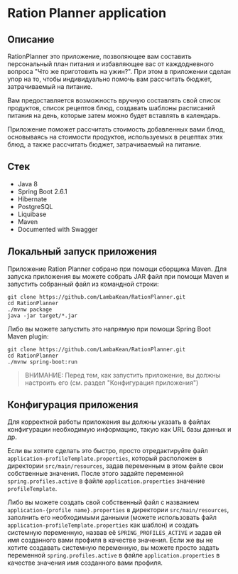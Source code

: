 # Ration Planner application

## Описание

RationPlanner это приложение, позволяющее вам составить персональный план питания и избавляющее вас от
каждодневного вопроса "Что же приготовить на ужин?". При этом в приложении сделан упор на то, чтобы индивидуально
помочь вам рассчитать бюджет, затрачиваемый на питание.

Вам предоставляется возможность вручную составлять свой список продуктов, список рецептов блюд, создавать
шаблоны расписаний питания на день, которые затем можно будет вставлять в календарь.

Приложение поможет рассчитать стоимость добавленных вами блюд, основываясь на стоимости продуктов, используемых
в рецептах этих блюд, а также рассчитать бюджет, затрачиваемый на питание.

## Стек
* Java 8
* Spring Boot 2.6.1
* Hibernate
* PostgreSQL
* Liquibase
* Maven
* Documented with Swagger

## Локальный запуск приложения

Приложение Ration Planner собрано при помощи сборщика Maven. Для запуска приложения вы можете собрать JAR файл при
помощи Maven и запустить собранный файл из командной строки:
```
git clone https://github.com/LambaKean/RationPlanner.git
cd RationPlanner
./mvnw package
java -jar target/*.jar
```

Либо вы можете запустить это напрямую при помощи Spring Boot Maven plugin:
```
git clone https://github.com/LambaKean/RationPlanner.git
cd RationPlanner
./mvnw spring-boot:run
```

> ВНИМАНИЕ: Перед тем, как запустить приложение, вы должны настроить его (см. раздел "Конфигурация приложения")

## Конфигурация приложения

Для корректной работы приложения вы должны указать в файлах конфигурации необходимую информацию, такую как URL базы
данных и др. 

Если вы хотите сделать это быстро, просто отредактируйте файл `application-profileTemplate.properties`, который
расположен в директории `src/main/resources`, задав переменным в этом файле свои собственные значения. После этого
задайте переменной `spring.profiles.active` в файле `application.properties` значение `profileTemplate`.

Либо вы можете создать свой собственный файл с названием `application-{profile name}.properties` в директории
`src/main/resources`, заполнить его необходимыми данными (можете использовать файл 
`application-profileTemplate.properties` как шаблон) и создать системную переменную, назвав её `SPRING_PROFILES_ACTIVE`
и задав ей имя созданного вами профиля в качестве значения. Если же вы не хотите создавать системную переменную, вы
можете просто задать переменной `spring.profiles.active` в файле `application.properties` в качестве значения имя
созданного вами профиля.
